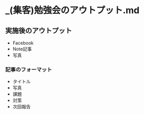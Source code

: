 # _(集客)勉強会のアウトプット.md
## 実施後のアウトプット
- Facebook
- Note記事
- 写真

### 記事のフォーマット
- タイトル
- 写真
- 課題
- 対策
- 次回報告


